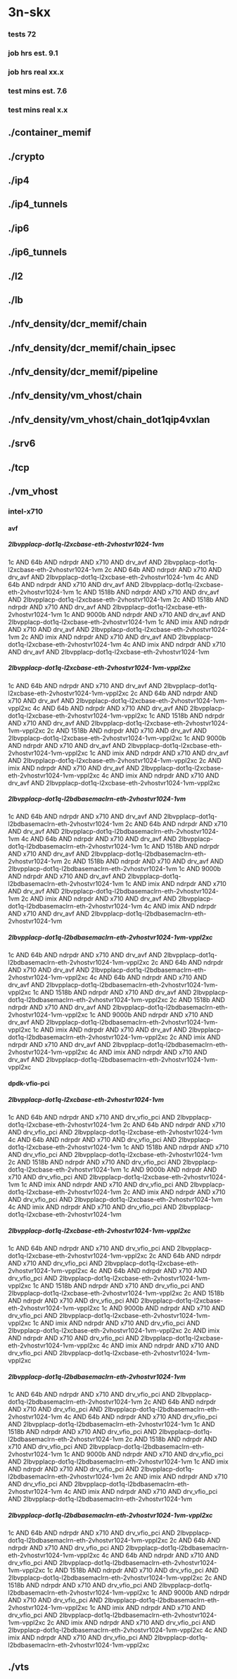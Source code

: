 # 3n-skx
### tests 72
### job hrs est. 9.1
### job hrs real xx.x
### test mins est. 7.6
### test mins real x.x
## ./container_memif
## ./crypto
## ./ip4
## ./ip4_tunnels
## ./ip6
## ./ip6_tunnels
## ./l2
## ./lb
## ./nfv_density/dcr_memif/chain
## ./nfv_density/dcr_memif/chain_ipsec
## ./nfv_density/dcr_memif/pipeline
## ./nfv_density/vm_vhost/chain
## ./nfv_density/vm_vhost/chain_dot1qip4vxlan
## ./srv6
## ./tcp
## ./vm_vhost
### intel-x710
#### avf
##### 2lbvpplacp-dot1q-l2xcbase-eth-2vhostvr1024-1vm
1c AND 64b AND ndrpdr AND x710 AND drv_avf AND 2lbvpplacp-dot1q-l2xcbase-eth-2vhostvr1024-1vm
2c AND 64b AND ndrpdr AND x710 AND drv_avf AND 2lbvpplacp-dot1q-l2xcbase-eth-2vhostvr1024-1vm
4c AND 64b AND ndrpdr AND x710 AND drv_avf AND 2lbvpplacp-dot1q-l2xcbase-eth-2vhostvr1024-1vm
1c AND 1518b AND ndrpdr AND x710 AND drv_avf AND 2lbvpplacp-dot1q-l2xcbase-eth-2vhostvr1024-1vm
2c AND 1518b AND ndrpdr AND x710 AND drv_avf AND 2lbvpplacp-dot1q-l2xcbase-eth-2vhostvr1024-1vm
1c AND 9000b AND ndrpdr AND x710 AND drv_avf AND 2lbvpplacp-dot1q-l2xcbase-eth-2vhostvr1024-1vm
1c AND imix AND ndrpdr AND x710 AND drv_avf AND 2lbvpplacp-dot1q-l2xcbase-eth-2vhostvr1024-1vm
2c AND imix AND ndrpdr AND x710 AND drv_avf AND 2lbvpplacp-dot1q-l2xcbase-eth-2vhostvr1024-1vm
4c AND imix AND ndrpdr AND x710 AND drv_avf AND 2lbvpplacp-dot1q-l2xcbase-eth-2vhostvr1024-1vm
##### 2lbvpplacp-dot1q-l2xcbase-eth-2vhostvr1024-1vm-vppl2xc
1c AND 64b AND ndrpdr AND x710 AND drv_avf AND 2lbvpplacp-dot1q-l2xcbase-eth-2vhostvr1024-1vm-vppl2xc
2c AND 64b AND ndrpdr AND x710 AND drv_avf AND 2lbvpplacp-dot1q-l2xcbase-eth-2vhostvr1024-1vm-vppl2xc
4c AND 64b AND ndrpdr AND x710 AND drv_avf AND 2lbvpplacp-dot1q-l2xcbase-eth-2vhostvr1024-1vm-vppl2xc
1c AND 1518b AND ndrpdr AND x710 AND drv_avf AND 2lbvpplacp-dot1q-l2xcbase-eth-2vhostvr1024-1vm-vppl2xc
2c AND 1518b AND ndrpdr AND x710 AND drv_avf AND 2lbvpplacp-dot1q-l2xcbase-eth-2vhostvr1024-1vm-vppl2xc
1c AND 9000b AND ndrpdr AND x710 AND drv_avf AND 2lbvpplacp-dot1q-l2xcbase-eth-2vhostvr1024-1vm-vppl2xc
1c AND imix AND ndrpdr AND x710 AND drv_avf AND 2lbvpplacp-dot1q-l2xcbase-eth-2vhostvr1024-1vm-vppl2xc
2c AND imix AND ndrpdr AND x710 AND drv_avf AND 2lbvpplacp-dot1q-l2xcbase-eth-2vhostvr1024-1vm-vppl2xc
4c AND imix AND ndrpdr AND x710 AND drv_avf AND 2lbvpplacp-dot1q-l2xcbase-eth-2vhostvr1024-1vm-vppl2xc
##### 2lbvpplacp-dot1q-l2bdbasemaclrn-eth-2vhostvr1024-1vm
1c AND 64b AND ndrpdr AND x710 AND drv_avf AND 2lbvpplacp-dot1q-l2bdbasemaclrn-eth-2vhostvr1024-1vm
2c AND 64b AND ndrpdr AND x710 AND drv_avf AND 2lbvpplacp-dot1q-l2bdbasemaclrn-eth-2vhostvr1024-1vm
4c AND 64b AND ndrpdr AND x710 AND drv_avf AND 2lbvpplacp-dot1q-l2bdbasemaclrn-eth-2vhostvr1024-1vm
1c AND 1518b AND ndrpdr AND x710 AND drv_avf AND 2lbvpplacp-dot1q-l2bdbasemaclrn-eth-2vhostvr1024-1vm
2c AND 1518b AND ndrpdr AND x710 AND drv_avf AND 2lbvpplacp-dot1q-l2bdbasemaclrn-eth-2vhostvr1024-1vm
1c AND 9000b AND ndrpdr AND x710 AND drv_avf AND 2lbvpplacp-dot1q-l2bdbasemaclrn-eth-2vhostvr1024-1vm
1c AND imix AND ndrpdr AND x710 AND drv_avf AND 2lbvpplacp-dot1q-l2bdbasemaclrn-eth-2vhostvr1024-1vm
2c AND imix AND ndrpdr AND x710 AND drv_avf AND 2lbvpplacp-dot1q-l2bdbasemaclrn-eth-2vhostvr1024-1vm
4c AND imix AND ndrpdr AND x710 AND drv_avf AND 2lbvpplacp-dot1q-l2bdbasemaclrn-eth-2vhostvr1024-1vm
##### 2lbvpplacp-dot1q-l2bdbasemaclrn-eth-2vhostvr1024-1vm-vppl2xc
1c AND 64b AND ndrpdr AND x710 AND drv_avf AND 2lbvpplacp-dot1q-l2bdbasemaclrn-eth-2vhostvr1024-1vm-vppl2xc
2c AND 64b AND ndrpdr AND x710 AND drv_avf AND 2lbvpplacp-dot1q-l2bdbasemaclrn-eth-2vhostvr1024-1vm-vppl2xc
4c AND 64b AND ndrpdr AND x710 AND drv_avf AND 2lbvpplacp-dot1q-l2bdbasemaclrn-eth-2vhostvr1024-1vm-vppl2xc
1c AND 1518b AND ndrpdr AND x710 AND drv_avf AND 2lbvpplacp-dot1q-l2bdbasemaclrn-eth-2vhostvr1024-1vm-vppl2xc
2c AND 1518b AND ndrpdr AND x710 AND drv_avf AND 2lbvpplacp-dot1q-l2bdbasemaclrn-eth-2vhostvr1024-1vm-vppl2xc
1c AND 9000b AND ndrpdr AND x710 AND drv_avf AND 2lbvpplacp-dot1q-l2bdbasemaclrn-eth-2vhostvr1024-1vm-vppl2xc
1c AND imix AND ndrpdr AND x710 AND drv_avf AND 2lbvpplacp-dot1q-l2bdbasemaclrn-eth-2vhostvr1024-1vm-vppl2xc
2c AND imix AND ndrpdr AND x710 AND drv_avf AND 2lbvpplacp-dot1q-l2bdbasemaclrn-eth-2vhostvr1024-1vm-vppl2xc
4c AND imix AND ndrpdr AND x710 AND drv_avf AND 2lbvpplacp-dot1q-l2bdbasemaclrn-eth-2vhostvr1024-1vm-vppl2xc
#### dpdk-vfio-pci
##### 2lbvpplacp-dot1q-l2xcbase-eth-2vhostvr1024-1vm
1c AND 64b AND ndrpdr AND x710 AND drv_vfio_pci AND 2lbvpplacp-dot1q-l2xcbase-eth-2vhostvr1024-1vm
2c AND 64b AND ndrpdr AND x710 AND drv_vfio_pci AND 2lbvpplacp-dot1q-l2xcbase-eth-2vhostvr1024-1vm
4c AND 64b AND ndrpdr AND x710 AND drv_vfio_pci AND 2lbvpplacp-dot1q-l2xcbase-eth-2vhostvr1024-1vm
1c AND 1518b AND ndrpdr AND x710 AND drv_vfio_pci AND 2lbvpplacp-dot1q-l2xcbase-eth-2vhostvr1024-1vm
2c AND 1518b AND ndrpdr AND x710 AND drv_vfio_pci AND 2lbvpplacp-dot1q-l2xcbase-eth-2vhostvr1024-1vm
1c AND 9000b AND ndrpdr AND x710 AND drv_vfio_pci AND 2lbvpplacp-dot1q-l2xcbase-eth-2vhostvr1024-1vm
1c AND imix AND ndrpdr AND x710 AND drv_vfio_pci AND 2lbvpplacp-dot1q-l2xcbase-eth-2vhostvr1024-1vm
2c AND imix AND ndrpdr AND x710 AND drv_vfio_pci AND 2lbvpplacp-dot1q-l2xcbase-eth-2vhostvr1024-1vm
4c AND imix AND ndrpdr AND x710 AND drv_vfio_pci AND 2lbvpplacp-dot1q-l2xcbase-eth-2vhostvr1024-1vm
##### 2lbvpplacp-dot1q-l2xcbase-eth-2vhostvr1024-1vm-vppl2xc
1c AND 64b AND ndrpdr AND x710 AND drv_vfio_pci AND 2lbvpplacp-dot1q-l2xcbase-eth-2vhostvr1024-1vm-vppl2xc
2c AND 64b AND ndrpdr AND x710 AND drv_vfio_pci AND 2lbvpplacp-dot1q-l2xcbase-eth-2vhostvr1024-1vm-vppl2xc
4c AND 64b AND ndrpdr AND x710 AND drv_vfio_pci AND 2lbvpplacp-dot1q-l2xcbase-eth-2vhostvr1024-1vm-vppl2xc
1c AND 1518b AND ndrpdr AND x710 AND drv_vfio_pci AND 2lbvpplacp-dot1q-l2xcbase-eth-2vhostvr1024-1vm-vppl2xc
2c AND 1518b AND ndrpdr AND x710 AND drv_vfio_pci AND 2lbvpplacp-dot1q-l2xcbase-eth-2vhostvr1024-1vm-vppl2xc
1c AND 9000b AND ndrpdr AND x710 AND drv_vfio_pci AND 2lbvpplacp-dot1q-l2xcbase-eth-2vhostvr1024-1vm-vppl2xc
1c AND imix AND ndrpdr AND x710 AND drv_vfio_pci AND 2lbvpplacp-dot1q-l2xcbase-eth-2vhostvr1024-1vm-vppl2xc
2c AND imix AND ndrpdr AND x710 AND drv_vfio_pci AND 2lbvpplacp-dot1q-l2xcbase-eth-2vhostvr1024-1vm-vppl2xc
4c AND imix AND ndrpdr AND x710 AND drv_vfio_pci AND 2lbvpplacp-dot1q-l2xcbase-eth-2vhostvr1024-1vm-vppl2xc
##### 2lbvpplacp-dot1q-l2bdbasemaclrn-eth-2vhostvr1024-1vm
1c AND 64b AND ndrpdr AND x710 AND drv_vfio_pci AND 2lbvpplacp-dot1q-l2bdbasemaclrn-eth-2vhostvr1024-1vm
2c AND 64b AND ndrpdr AND x710 AND drv_vfio_pci AND 2lbvpplacp-dot1q-l2bdbasemaclrn-eth-2vhostvr1024-1vm
4c AND 64b AND ndrpdr AND x710 AND drv_vfio_pci AND 2lbvpplacp-dot1q-l2bdbasemaclrn-eth-2vhostvr1024-1vm
1c AND 1518b AND ndrpdr AND x710 AND drv_vfio_pci AND 2lbvpplacp-dot1q-l2bdbasemaclrn-eth-2vhostvr1024-1vm
2c AND 1518b AND ndrpdr AND x710 AND drv_vfio_pci AND 2lbvpplacp-dot1q-l2bdbasemaclrn-eth-2vhostvr1024-1vm
1c AND 9000b AND ndrpdr AND x710 AND drv_vfio_pci AND 2lbvpplacp-dot1q-l2bdbasemaclrn-eth-2vhostvr1024-1vm
1c AND imix AND ndrpdr AND x710 AND drv_vfio_pci AND 2lbvpplacp-dot1q-l2bdbasemaclrn-eth-2vhostvr1024-1vm
2c AND imix AND ndrpdr AND x710 AND drv_vfio_pci AND 2lbvpplacp-dot1q-l2bdbasemaclrn-eth-2vhostvr1024-1vm
4c AND imix AND ndrpdr AND x710 AND drv_vfio_pci AND 2lbvpplacp-dot1q-l2bdbasemaclrn-eth-2vhostvr1024-1vm
##### 2lbvpplacp-dot1q-l2bdbasemaclrn-eth-2vhostvr1024-1vm-vppl2xc
1c AND 64b AND ndrpdr AND x710 AND drv_vfio_pci AND 2lbvpplacp-dot1q-l2bdbasemaclrn-eth-2vhostvr1024-1vm-vppl2xc
2c AND 64b AND ndrpdr AND x710 AND drv_vfio_pci AND 2lbvpplacp-dot1q-l2bdbasemaclrn-eth-2vhostvr1024-1vm-vppl2xc
4c AND 64b AND ndrpdr AND x710 AND drv_vfio_pci AND 2lbvpplacp-dot1q-l2bdbasemaclrn-eth-2vhostvr1024-1vm-vppl2xc
1c AND 1518b AND ndrpdr AND x710 AND drv_vfio_pci AND 2lbvpplacp-dot1q-l2bdbasemaclrn-eth-2vhostvr1024-1vm-vppl2xc
2c AND 1518b AND ndrpdr AND x710 AND drv_vfio_pci AND 2lbvpplacp-dot1q-l2bdbasemaclrn-eth-2vhostvr1024-1vm-vppl2xc
1c AND 9000b AND ndrpdr AND x710 AND drv_vfio_pci AND 2lbvpplacp-dot1q-l2bdbasemaclrn-eth-2vhostvr1024-1vm-vppl2xc
1c AND imix AND ndrpdr AND x710 AND drv_vfio_pci AND 2lbvpplacp-dot1q-l2bdbasemaclrn-eth-2vhostvr1024-1vm-vppl2xc
2c AND imix AND ndrpdr AND x710 AND drv_vfio_pci AND 2lbvpplacp-dot1q-l2bdbasemaclrn-eth-2vhostvr1024-1vm-vppl2xc
4c AND imix AND ndrpdr AND x710 AND drv_vfio_pci AND 2lbvpplacp-dot1q-l2bdbasemaclrn-eth-2vhostvr1024-1vm-vppl2xc
## ./vts
